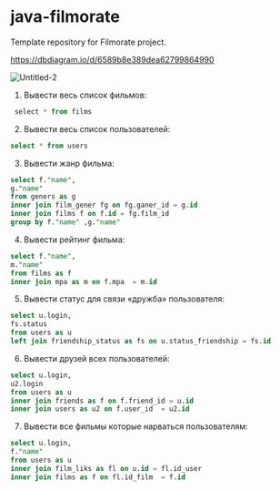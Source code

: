 # java-filmorate
Template repository for Filmorate project.

https://dbdiagram.io/d/6589b8e389dea62799864990

![Untitled-2](https://github.com/mFurtov/java-filmorate/assets/139979986/cfcaf980-8d68-4aea-aea5-33ea8ab0e992)

1. Вывести весь список фильмов: 
```sql
 select * from films 
```

2. Вывести весь список пользователей: 
```sql
select * from users 
```

3. Вывести жанр фильма:
```sql
select f."name",
g."name" 
from geners as g
inner join film_gener fg on fg.ganer_id = g.id 
inner join films f on f.id = fg.film_id 
group by f."name" ,g."name" 
```

4. Вывести рейтинг фильма:
```sql
select f."name",
m."name" 
from films as f
inner join mpa as m on f.mpa  = m.id 
```

5. Вывести статус для связи «дружба» пользователя:
```sql
select u.login,
fs.status 
from users as u
left join friendship_status as fs on u.status_friendship = fs.id  
```

6. Вывести друзей всех пользователей:
```sql
select u.login,
u2.login 
from users as u
inner join friends as f on f.friend_id = u.id 
inner join users as u2 on f.user_id  = u2.id 
```

7. Вывести все фильмы которые нарваться пользователям:
```sql
select u.login,
f."name" 
from users as u
inner join film_liks as fl on u.id = fl.id_user 
inner join films as f on fl.id_film  = f.id 
```
